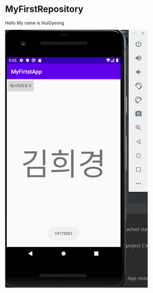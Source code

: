 # MyFirstRepository

Hello My name is HuiGyeong

<img width="" height="" src="./PNG/run.png"></img>
